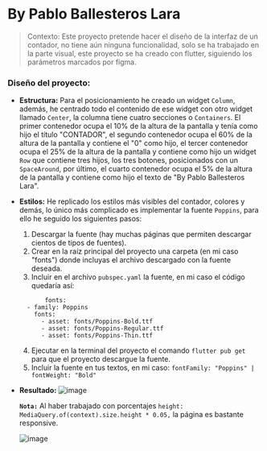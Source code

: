 # By Pablo Ballesteros Lara

> Contexto: Este proyecto pretende hacer el diseño de la interfaz de un contador, no tiene aún ninguna funcionalidad, solo se ha trabajado en la parte visual, este proyecto se ha creado con flutter, siguiendo los parámetros marcados por figma.

### Diseño del proyecto:
- **__Estructura:__** Para el posicionamiento he creado un widget `Column`, además, he centrado todo el contenido de ese widget con otro widget llamado `Center`, la columna tiene cuatro secciones o `Containers`. El primer contenedor ocupa el 10% de la altura de la pantalla  y tenía como hijo el título "CONTADOR", el segundo contenedor ocupa el 60% de la altura de la pantalla y contiene el "0" como hijo, el tercer contenedor ocupa el 25% de la altura de la pantalla y contiene como hijo un widget `Row` que contiene tres hijos, los tres botones, posicionados con un `SpaceAround`, por último, el cuarto contenedor ocupa el 5% de la altura de la pantalla y contiene como hijo el texto de "By Pablo Ballesteros Lara".

- **__Estilos:__** He replicado los estilos más visibles del contador, colores y demás, lo único más complicado es implementar la fuente `Poppins`, para ello he seguido los siguientes pasos:
    1. Descargar la fuente (hay muchas páginas que permiten descargar cientos de tipos de fuentes).
    2. Crear en la raíz principal del proyecto una carpeta (en mi caso "fonts") donde incluyas el archivo descargado con la fuente deseada.
    3. Incluir en el archivo `pubspec.yaml` la fuente, en mi caso el código quedaría así:
  ```
         fonts:
    - family: Poppins
      fonts:
        - asset: fonts/Poppins-Bold.ttf
        - asset: fonts/Poppins-Regular.ttf
        - asset: fonts/Poppins-Thin.ttf

    ```
    4. Ejecutar en la terminal del proyecto el comando `flutter pub get` para que el proyecto descargue la fuente.
    5. Incluir la fuente en tus textos, en mi caso: `fontFamily: "Poppins" | fontWeight: "Bold"`

- **__Resultado:__**
  ![image](https://github.com/BallesterosDEV/BallesterosLaraA02/assets/118269269/fd3a6e1f-4c38-4add-a0f9-feeb8ed9aa31)

  __`Nota:`__ Al haber trabajado con porcentajes `height: MediaQuery.of(context).size.height * 0.05,` la página es bastante responsive.
  
  ![image](https://github.com/BallesterosDEV/BallesterosLaraA02/assets/118269269/a7e7dbba-b8ec-4995-9054-dd14f222082f)

